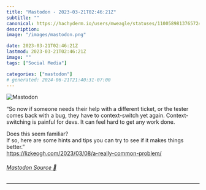 ```yaml
---
title: "Mastodon - 2023-03-21T02:46:21Z"
subtitle: ""
canonical: https://hachyderm.io/users/mweagle/statuses/110058981376572472
description:
image: "/images/mastodon.png"

date: 2023-03-21T02:46:21Z
lastmod: 2023-03-21T02:46:21Z
image: ""
tags: ["Social Media"]

categories: ["mastodon"]
# generated: 2024-06-21T21:40:31-07:00
---
```

![Mastodon](/images/mastodon.png)

<p>“So now if someone needs their help with a different ticket, or the tester comes back with a bug, they have to context-switch yet again. Context-switching is painful for devs. It can feel hard to get any work done.</p><p>Does this seem familiar?<br />If so, here are some hints and tips you can try to see if it makes things better.”<br /><a href="https://lizkeogh.com/2023/03/08/a-really-common-problem/" target="_blank" rel="nofollow noopener noreferrer" translate="no"><span class="invisible">https://</span><span class="ellipsis">lizkeogh.com/2023/03/08/a-real</span><span class="invisible">ly-common-problem/</span></a></p>


###### [Mastodon Source 🐘](https://hachyderm.io/@mweagle/110058981376572472)

___
